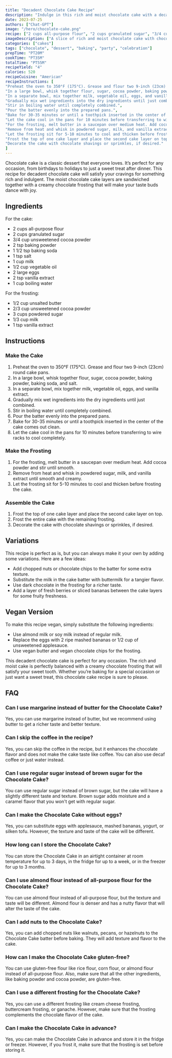 ```yaml
---
title: "Decadent Chocolate Cake Recipe"
description: "Indulge in this rich and moist chocolate cake with a decadent chocolate frosting that is sure to satisfy your sweet tooth."
date: 2023-07-25
authors: ["Chat-GPT"]
image: "/hero/chocolate-cake.png"
recipe: ["2 cups all-purpose flour", "2 cups granulated sugar", "3/4 cup unsweetened cocoa powder", "2 tsp baking powder", "1 1/2 tsp baking soda", "1 tsp salt", "1 cup milk", "1/2 cup vegetable oil", "2 large eggs", "2 tsp vanilla extract", "1 cup boiling water", "1/2 cup unsalted butter", "2/3 cup unsweetened cocoa powder", "3 cups powdered sugar", "1/3 cup milk", "1 tsp vanilla extract"]
imageDescription: ["A slice of rich and moist chocolate cake with chocolate frosting on top, served on a plate."]
categories: ["cakes"]
tags: ["chocolate", "dessert", "baking", "party", "celebration"]
prepTime: "PT20M"
cookTime: "PT35M"
totalTime: "PT55M"
recipeYield: "4"
calories: 520
recipeCuisine: "American"
recipeInstructions: [
"Preheat the oven to 350°F (175°C). Grease and flour two 9-inch (23cm) round cake pans.",
"In a large bowl, whisk together flour, sugar, cocoa powder, baking powder, baking soda, and salt.",
"In a separate bowl, mix together milk, vegetable oil, eggs, and vanilla extract.",
"Gradually mix wet ingredients into the dry ingredients until just combined.",
"Stir in boiling water until completely combined.",
"Pour the batter evenly into the prepared pans.",
"Bake for 30-35 minutes or until a toothpick inserted in the center of the cake comes out clean.",
"Let the cake cool in the pans for 10 minutes before transferring to wire racks to cool completely.",
"For the frosting, melt butter in a saucepan over medium heat. Add cocoa powder and stir until smooth.",
"Remove from heat and whisk in powdered sugar, milk, and vanilla extract until smooth and creamy.",
"Let the frosting sit for 5-10 minutes to cool and thicken before frosting the cake.",
"Frost the top of one cake layer and place the second cake layer on top. Frost the entire cake with the remaining frosting.",
"Decorate the cake with chocolate shavings or sprinkles, if desired."
]
---
```


Chocolate cake is a classic dessert that everyone loves. It’s perfect for any occasion, from birthdays to holidays to just a sweet treat after dinner. This recipe for decadent chocolate cake will satisfy your cravings for something rich and indulgent. The moist chocolate cake layers are sandwiched together with a creamy chocolate frosting that will make your taste buds dance with joy.

## Ingredients

For the cake:
- 2 cups all-purpose flour
- 2 cups granulated sugar
- 3/4 cup unsweetened cocoa powder
- 2 tsp baking powder
- 1 1/2 tsp baking soda
- 1 tsp salt
- 1 cup milk
- 1/2 cup vegetable oil
- 2 large eggs
- 2 tsp vanilla extract
- 1 cup boiling water

For the frosting:
- 1/2 cup unsalted butter
- 2/3 cup unsweetened cocoa powder
- 3 cups powdered sugar
- 1/3 cup milk
- 1 tsp vanilla extract

## Instructions

### Make the Cake

1. Preheat the oven to 350°F (175°C). Grease and flour two 9-inch (23cm) round cake pans.
2. In a large bowl, whisk together flour, sugar, cocoa powder, baking powder, baking soda, and salt.
3. In a separate bowl, mix together milk, vegetable oil, eggs, and vanilla extract.
4. Gradually mix wet ingredients into the dry ingredients until just combined.
5. Stir in boiling water until completely combined.
6. Pour the batter evenly into the prepared pans.
7. Bake for 30-35 minutes or until a toothpick inserted in the center of the cake comes out clean.
8. Let the cake cool in the pans for 10 minutes before transferring to wire racks to cool completely.

### Make the Frosting

1. For the frosting, melt butter in a saucepan over medium heat. Add cocoa powder and stir until smooth.
2. Remove from heat and whisk in powdered sugar, milk, and vanilla extract until smooth and creamy.
3. Let the frosting sit for 5-10 minutes to cool and thicken before frosting the cake.

### Assemble the Cake

1. Frost the top of one cake layer and place the second cake layer on top. 
2. Frost the entire cake with the remaining frosting.
3. Decorate the cake with chocolate shavings or sprinkles, if desired.

## Variations

This recipe is perfect as is, but you can always make it your own by adding some variations. Here are a few ideas:

- Add chopped nuts or chocolate chips to the batter for some extra texture.
- Substitute the milk in the cake batter with buttermilk for a tangier flavor.
- Use dark chocolate in the frosting for a richer taste.
- Add a layer of fresh berries or sliced bananas between the cake layers for some fruity freshness.

## Vegan Version

To make this recipe vegan, simply substitute the following ingredients:

- Use almond milk or soy milk instead of regular milk.
- Replace the eggs with 2 ripe mashed bananas or 1/2 cup of unsweetened applesauce.
- Use vegan butter and vegan chocolate chips for the frosting.

This decadent chocolate cake is perfect for any occasion. The rich and moist cake is perfectly balanced with a creamy chocolate frosting that will satisfy your sweet tooth. Whether you’re baking for a special occasion or just want a sweet treat, this chocolate cake recipe is sure to please.

## FAQ

### Can I use margarine instead of butter for the Chocolate Cake?

Yes, you can use margarine instead of butter, but we recommend using butter to get a richer taste and better texture.

### Can I skip the coffee in the recipe?

Yes, you can skip the coffee in the recipe, but it enhances the chocolate flavor and does not make the cake taste like coffee. You can also use decaf coffee or just water instead.

### Can I use regular sugar instead of brown sugar for the Chocolate Cake?

You can use regular sugar instead of brown sugar, but the cake will have a slightly different taste and texture. Brown sugar adds moisture and a caramel flavor that you won't get with regular sugar.

### Can I make the Chocolate Cake without eggs?

Yes, you can substitute eggs with applesauce, mashed bananas, yogurt, or silken tofu. However, the texture and taste of the cake will be different.

### How long can I store the Chocolate Cake?

You can store the Chocolate Cake in an airtight container at room temperature for up to 3 days, in the fridge for up to a week, or in the freezer for up to 3 months.

### Can I use almond flour instead of all-purpose flour for the Chocolate Cake?

You can use almond flour instead of all-purpose flour, but the texture and taste will be different. Almond flour is denser and has a nutty flavor that will alter the taste of the cake.

### Can I add nuts to the Chocolate Cake?

Yes, you can add chopped nuts like walnuts, pecans, or hazelnuts to the Chocolate Cake batter before baking. They will add texture and flavor to the cake.

### How can I make the Chocolate Cake gluten-free?

You can use gluten-free flour like rice flour, corn flour, or almond flour instead of all-purpose flour. Also, make sure that all the other ingredients, like baking powder and cocoa powder, are gluten-free.

### Can I use a different frosting for the Chocolate Cake?

Yes, you can use a different frosting like cream cheese frosting, buttercream frosting, or ganache. However, make sure that the frosting complements the chocolate flavor of the cake.

### Can I make the Chocolate Cake in advance?

Yes, you can make the Chocolate Cake in advance and store it in the fridge or freezer. However, if you frost it, make sure that the frosting is set before storing it.